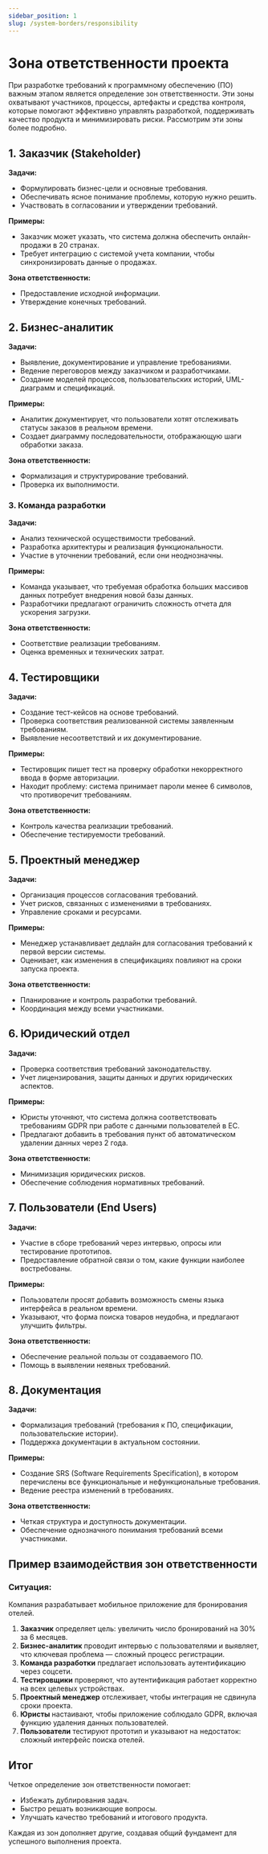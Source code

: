```yaml
---
sidebar_position: 1
slug: /system-borders/responsibility
---
```


# Зона ответственности проекта

При разработке требований к программному обеспечению (ПО) важным этапом является определение зон ответственности. Эти зоны охватывают участников, процессы, артефакты и средства контроля, которые помогают эффективно управлять разработкой, поддерживать качество продукта и минимизировать риски. Рассмотрим эти зоны более подробно.

## 1. **Заказчик (Stakeholder)**

**Задачи:**

- Формулировать бизнес-цели и основные требования.
- Обеспечивать ясное понимание проблемы, которую нужно решить.
- Участвовать в согласовании и утверждении требований.

**Примеры:**

- Заказчик может указать, что система должна обеспечить онлайн-продажи в 20 странах.
- Требует интеграцию с системой учета компании, чтобы синхронизировать данные о продажах.

**Зона ответственности:**

- Предоставление исходной информации.
- Утверждение конечных требований.


## 2. **Бизнес-аналитик**

**Задачи:**

- Выявление, документирование и управление требованиями.
- Ведение переговоров между заказчиком и разработчиками.
- Создание моделей процессов, пользовательских историй, UML-диаграмм и спецификаций.

**Примеры:**

- Аналитик документирует, что пользователи хотят отслеживать статусы заказов в реальном времени.
- Создает диаграмму последовательности, отображающую шаги обработки заказа.

**Зона ответственности:**

- Формализация и структурирование требований.
- Проверка их выполнимости.

### 3. **Команда разработки**

**Задачи:**

- Анализ технической осуществимости требований.
- Разработка архитектуры и реализация функциональности.
- Участие в уточнении требований, если они неоднозначны.

**Примеры:**

- Команда указывает, что требуемая обработка больших массивов данных потребует внедрения новой базы данных.
- Разработчики предлагают ограничить сложность отчета для ускорения загрузки.

**Зона ответственности:**

- Соответствие реализации требованиям.
- Оценка временных и технических затрат.

## 4. **Тестировщики**

**Задачи:**

- Создание тест-кейсов на основе требований.
- Проверка соответствия реализованной системы заявленным требованиям.
- Выявление несоответствий и их документирование.

**Примеры:**

- Тестировщик пишет тест на проверку обработки некорректного ввода в форме авторизации.
- Находит проблему: система принимает пароли менее 6 символов, что противоречит требованиям.

**Зона ответственности:**

- Контроль качества реализации требований.
- Обеспечение тестируемости требований.

## 5. **Проектный менеджер**

**Задачи:**

- Организация процессов согласования требований.
- Учет рисков, связанных с изменениями в требованиях.
- Управление сроками и ресурсами.

**Примеры:**

- Менеджер устанавливает дедлайн для согласования требований к первой версии системы.
- Оценивает, как изменения в спецификациях повлияют на сроки запуска проекта.

**Зона ответственности:**

- Планирование и контроль разработки требований.
- Координация между всеми участниками.

## 6. **Юридический отдел**

**Задачи:**

- Проверка соответствия требований законодательству.
- Учет лицензирования, защиты данных и других юридических аспектов.

**Примеры:**

- Юристы уточняют, что система должна соответствовать требованиям GDPR при работе с данными пользователей в ЕС.
- Предлагают добавить в требования пункт об автоматическом удалении данных через 2 года.

**Зона ответственности:**

- Минимизация юридических рисков.
- Обеспечение соблюдения нормативных требований.

## 7. **Пользователи (End Users)**

**Задачи:**

- Участие в сборе требований через интервью, опросы или тестирование прототипов.
- Предоставление обратной связи о том, какие функции наиболее востребованы.

**Примеры:**

- Пользователи просят добавить возможность смены языка интерфейса в реальном времени.
- Указывают, что форма поиска товаров неудобна, и предлагают улучшить фильтры.

**Зона ответственности:**

- Обеспечение реальной пользы от создаваемого ПО.
- Помощь в выявлении неявных требований.

## 8. **Документация**

**Задачи:**

- Формализация требований (требования к ПО, спецификации, пользовательские истории).
- Поддержка документации в актуальном состоянии.

**Примеры:**

- Создание SRS (Software Requirements Specification), в котором перечислены все функциональные и нефункциональные требования.
- Ведение реестра изменений в требованиях.

**Зона ответственности:**

- Четкая структура и доступность документации.
- Обеспечение однозначного понимания требований всеми участниками.

## Пример взаимодействия зон ответственности

### Ситуация:

Компания разрабатывает мобильное приложение для бронирования отелей. 

1. **Заказчик** определяет цель: увеличить число бронирований на 30% за 6 месяцев.
2. **Бизнес-аналитик** проводит интервью с пользователями и выявляет, что ключевая проблема — сложный процесс регистрации.
3. **Команда разработки** предлагает использовать аутентификацию через соцсети.
4. **Тестировщики** проверяют, что аутентификация работает корректно на всех целевых устройствах.
5. **Проектный менеджер** отслеживает, чтобы интеграция не сдвинула сроки проекта.
6. **Юристы** настаивают, чтобы приложение соблюдало GDPR, включая функцию удаления данных пользователей.
7. **Пользователи** тестируют прототип и указывают на недостаток: сложный интерфейс поиска отелей.

## Итог

Четкое определение зон ответственности помогает:

- Избежать дублирования задач.
- Быстро решать возникающие вопросы.
- Улучшать качество требований и итогового продукта.

Каждая из зон дополняет другие, создавая общий фундамент для успешного выполнения проекта.

